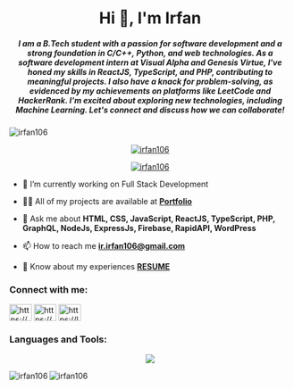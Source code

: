 <h1 align="center">Hi 👋, I'm Irfan</h1>
<h5 align="center">I am a B.Tech student with a passion for software development and a strong foundation in C/C++, Python, and web technologies. As a software development intern at Visual Alpha and Genesis Virtue, I've honed my skills in ReactJS, TypeScript, and PHP, contributing to meaningful projects. I also have a knack for problem-solving, as evidenced by my achievements on platforms like LeetCode and HackerRank. I'm excited about exploring new technologies, including Machine Learning. Let's connect and discuss how we can collaborate!</h5>
<!-- <img src="https://art.pixilart.com/sr2712ab0b35ecd.gif" height="400px"/> -->

<p align="left"> <img src="https://komarev.com/ghpvc/?username=irfan106&label=Profile%20views&color=0e75b6&style=flat" alt="irfan106" /> </p>

<p align="center"> <a href="https://github.com/ryo-ma/github-profile-trophy"><img src="https://github-profile-trophy.vercel.app/?username=irfan106&ryo-ma&theme=onedark&row=2&column=3" alt="irfan106" /></a> </p>
<p align="center"> <a href="https://github.com/ryo-ma/github-profile-trophy"><img src="https://github-profile-trophy.vercel.app/?username=irfan106&ryo-ma&theme=onedark" alt="irfan106" /></a> </p>

- 🔭 I’m currently working on Full Stack Development

- 👨‍💻 All of my projects are available at [**Portfolio**](https://portfolio-14d7f.web.app/)

- 💬 Ask me about **HTML, CSS, JavaScript, ReactJS, TypeScript, PHP, GraphQL, NodeJs, ExpressJs, Firebase, RapidAPI, WordPress**

- 📫 How to reach me **ir.irfan106@gmail.com**

- 📄 Know about my experiences [**RESUME**](https://drive.google.com/file/d/1AyJnENtB4qa3hjUUCe4nZ1Nh3B0XRK_Y/view)

<h3 align="left">Connect with me:</h3>
<p align="left">
<a href="https://www.linkedin.com/in/irfan-0a4883194" target="blank"><img align="center" src="https://skillicons.dev/icons?i=linkedin" alt="https://www.linkedin.com/in/irfan-0a4883194" height="30" width="40" /></a>
<!-- <a href="https://stackoverflow.com/users/22346256" target="blank"><img align="center" src="https://raw.githubusercontent.com/rahuldkjain/github-profile-readme-generator/master/src/images/icons/Social/stack-overflow.svg" alt="22346256" height="30" width="40" /></a> -->
<a href="https://www.codechef.com/users/irfii2504" target="blank"><img align="center" src="https://avatars.githubusercontent.com/u/11960354?v=4" alt="https://www.codechef.com/users/irfii2504" height="30" width="40" /></a>
<a href="https://leetcode.com/WorkHard123/" target="blank"><img align="center" src="https://iconape.com/wp-content/png_logo_vector/leetcode-logo-white-no-text.png" alt="https://leetcode.com/WorkHard123/" height="30" width="40" /></a>
</p>

<h3 align="left">Languages and Tools:</h3>
<p align="center">
  <a href="#">
    <img src="https://skillicons.dev/icons?i=html,css,js,react,ts,php,graphql,nodejs,express,firebase,wordpress,git,github,gitlab,bootstrap,c,cpp,discord,figma,heroku,laravel,matlab,mongodb,mysql,netlify,nextjs,octave,py,redux,tailwind,vercel,vscode," />
  </a>
</p>

<p><img align="left" src="https://github-readme-stats.vercel.app/api/top-langs?username=irfan106&show_icons=true&locale=en&layout=compact" alt="irfan106" /></p>


<p><img align="center" src="https://github-readme-streak-stats.herokuapp.com/?user=irfan106" alt="irfan106" /></p>
